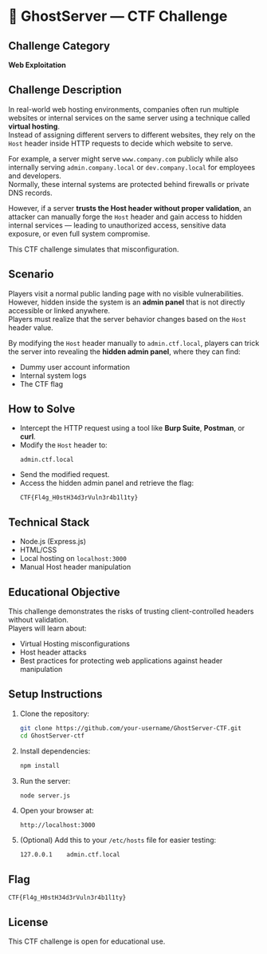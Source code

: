 # 🏴 GhostServer — CTF Challenge

## Challenge Category
**Web Exploitation**

## Challenge Description
In real-world web hosting environments, companies often run multiple websites or internal services on the same server using a technique called **virtual hosting**.  
Instead of assigning different servers to different websites, they rely on the `Host` header inside HTTP requests to decide which website to serve.

For example, a server might serve `www.company.com` publicly while also internally serving `admin.company.local` or `dev.company.local` for employees and developers.  
Normally, these internal systems are protected behind firewalls or private DNS records.

However, if a server **trusts the Host header without proper validation**, an attacker can manually forge the `Host` header and gain access to hidden internal services — leading to unauthorized access, sensitive data exposure, or even full system compromise.

This CTF challenge simulates that misconfiguration.

## Scenario
Players visit a normal public landing page with no visible vulnerabilities.  
However, hidden inside the system is an **admin panel** that is not directly accessible or linked anywhere.  
Players must realize that the server behavior changes based on the `Host` header value.

By modifying the `Host` header manually to `admin.ctf.local`, players can trick the server into revealing the **hidden admin panel**, where they can find:
- Dummy user account information
- Internal system logs
- The CTF flag

## How to Solve
- Intercept the HTTP request using a tool like **Burp Suite**, **Postman**, or **curl**.
- Modify the `Host` header to:  
  ```
  admin.ctf.local
  ```
- Send the modified request.
- Access the hidden admin panel and retrieve the flag:  
  ```
  CTF{Fl4g_H0stH34d3rVuln3r4b1l1ty}
  ```

## Technical Stack
- Node.js (Express.js)
- HTML/CSS
- Local hosting on `localhost:3000`
- Manual Host header manipulation

## Educational Objective
This challenge demonstrates the risks of trusting client-controlled headers without validation.  
Players will learn about:
- Virtual Hosting misconfigurations
- Host header attacks
- Best practices for protecting web applications against header manipulation

## Setup Instructions
1. Clone the repository:
   ```bash
   git clone https://github.com/your-username/GhostServer-CTF.git
   cd GhostServer-ctf
   ```

2. Install dependencies:
   ```bash
   npm install
   ```

3. Run the server:
   ```bash
   node server.js
   ```

4. Open your browser at:
   ```
   http://localhost:3000
   ```

5. (Optional) Add this to your `/etc/hosts` file for easier testing:
   ```
   127.0.0.1    admin.ctf.local
   ```

## Flag
```
CTF{Fl4g_H0stH34d3rVuln3r4b1l1ty}
```


## License
This CTF challenge is open for educational use.

